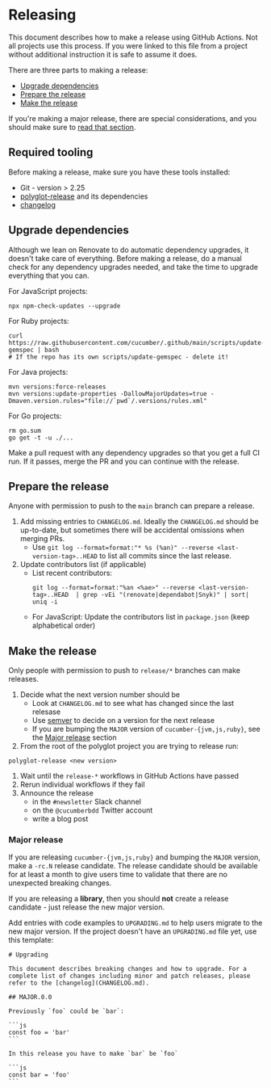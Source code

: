 # Releasing

This document describes how to make a release using GitHub Actions. Not all projects use this process. If you were linked to this file from a project without additional instruction it is safe to assume it does. 

There are three parts to making a release:

* [Upgrade dependencies](#upgrade-dependencies)
* [Prepare the release](#prepare-the-release)
* [Make the release](#make-the-release)

If you're making a major release, there are special considerations, and you should make sure to [read that section](#major-release).

## Required tooling

Before making a release, make sure you have these tools installed:
 * Git - version > 2.25 
 * [polyglot-release](https://github.com/cucumber/polyglot-release) and its dependencies
 * [changelog](https://github.com/cucumber/changelog/)

## Upgrade dependencies

Although we lean on Renovate to do automatic dependency upgrades, it doesn't take care of everything. Before making a release, do a manual check for any dependency upgrades needed, and take the time to upgrade everything that you can.

For JavaScript projects:

    npx npm-check-updates --upgrade

For Ruby projects:

    curl https://raw.githubusercontent.com/cucumber/.github/main/scripts/update-gemspec | bash
    # If the repo has its own scripts/update-gemspec - delete it!

For Java projects:

    mvn versions:force-releases
    mvn versions:update-properties -DallowMajorUpdates=true -Dmaven.version.rules="file://`pwd`/.versions/rules.xml"

For Go projects:

    rm go.sum
    go get -t -u ./...

Make a pull request with any dependency upgrades so that you get a full CI run. If it passes, merge the PR and you can continue with the release.

## Prepare the release

Anyone with permission to push to the `main` branch can prepare a release.

1. Add missing entries to `CHANGELOG.md`. Ideally the `CHANGELOG.md` should be up-to-date, but sometimes there will be accidental omissions when merging PRs.
    * Use `git log --format=format:"* %s (%an)" --reverse <last-version-tag>..HEAD` to list all commits since the last release.
1. Update contributors list (if applicable)
    * List recent contributors:
      ```
      git log --format=format:"%an <%ae>" --reverse <last-version-tag>..HEAD  | grep -vEi "(renovate|dependabot|Snyk)" | sort| uniq -i
      ```
    * For JavaScript: Update the contributors list in `package.json` (keep alphabetical order)


## Make the release
Only people with permission to push to `release/*` branches can make releases.

1. Decide what the next version number should be
   * Look at `CHANGELOG.md` to see what has changed since the last relesase
   * Use [semver](https://semver.org/) to decide on a version for the next release
   * If you are bumping the `MAJOR` version of `cucumber-{jvm,js,ruby}`, see the [Major release](#major-release) section
1. From the root of the polyglot project you are trying to release run:

```
polyglot-release <new version>
```
1. Wait until the `release-*` workflows in GitHub Actions have passed
1. Rerun individual workflows if they fail
1. Announce the release
   * in the `#newsletter` Slack channel
   * on the `@cucumberbdd` Twitter account
   * write a blog post

### Major release

If you are releasing `cucumber-{jvm,js,ruby}` and bumping the `MAJOR` version, make a `-rc.N` release candidate.
The release candidate should be available for at least a month to give users time to validate that there are no unexpected breaking changes.

If you are releasing a **library**, then you should **not** create a release candidate - just release the new major version.

Add entries with code examples to `UPGRADING.md` to help users migrate to the new major version. If the project doesn't have an `UPGRADING.md`
file yet, use this template:

````
# Upgrading

This document describes breaking changes and how to upgrade. For a complete list of changes including minor and patch releases, please refer to the [changelog](CHANGELOG.md).

## MAJOR.0.0

Previously `foo` could be `bar`:

```js
const foo = 'bar'
```

In this release you have to make `bar` be `foo`

```js
const bar = 'foo'
```
````
